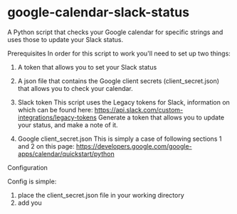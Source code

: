 # google-calendar-slack-status
A Python script that checks your Google calendar for specific strings and uses those to update your Slack status.

Prerequisites
In order for this script to work you'll need to set up two things:
1. A token that allows you to set your Slack status
2. A json file that contains the Google client secrets (client_secret.json) that allows you to check your calendar. 

1. Slack token
This script uses the Legacy tokens for Slack, information on which can be found here: https://api.slack.com/custom-integrations/legacy-tokens
Generate a token that allows you to update your status, and make a note of it.

2. Google client_secret.json
This is simply a case of following sections 1 and 2 on this page: https://developers.google.com/google-apps/calendar/quickstart/python


Configuration

Config is simple:
1. place the client_secret.json file in your working directory
2. add you 
